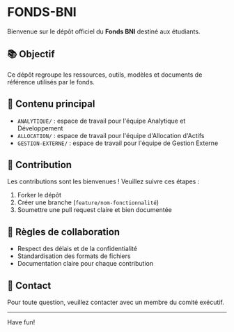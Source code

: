 # FONDS-BNI

Bienvenue sur le dépôt officiel du **Fonds BNI** destiné aux étudiants.

## 📚 Objectif

Ce dépôt regroupe les ressources, outils, modèles et documents de référence utilisés par le fonds.

## 📁 Contenu principal

- `ANALYTIQUE/` : espace de travail pour l'équipe Analytique et Développement
- `ALLOCATION/` : espace de travail pour l'équipe d'Allocation d'Actifs
- `GESTION-EXTERNE/` : espace de travail pour l'équipe de Gestion Externe

## 🤝 Contribution

Les contributions sont les bienvenues ! Veuillez suivre ces étapes :
1. Forker le dépôt
2. Créer une branche (`feature/nom-fonctionnalité`)
3. Soumettre une pull request claire et bien documentée

## 📌 Règles de collaboration

- Respect des délais et de la confidentialité
- Standardisation des formats de fichiers
- Documentation claire pour chaque contribution

## 📧 Contact

Pour toute question, veuillez contacter avec un membre du comité exécutif.

---

Have fun!

